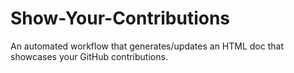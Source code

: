 # Show-Your-Contributions
An automated workflow that generates/updates an HTML doc that showcases your GitHub contributions.

